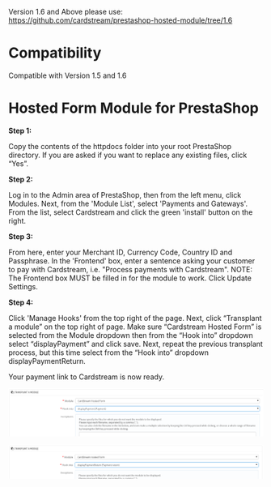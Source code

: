 Version 1.6 and Above please use: https://github.com/cardstream/prestashop-hosted-module/tree/1.6

Compatibility
=================================

Compatible with Version 1.5 and 1.6

Hosted Form Module for PrestaShop
=================================


**Step 1:**

Copy the contents of the httpdocs folder into your root PrestaShop directory. If you
are asked if you want to replace any existing files, click “Yes”.

**Step 2:**

Log in to the Admin area of PrestaShop, then from the left menu, click Modules. Next, from the 'Module List', select 'Payments and Gateways'. From the list, select Cardstream and click the green 'install' button on the right.

**Step 3:**

From here, enter your Merchant ID, Currency Code, Country ID and Passphrase. In the 'Frontend' box, enter a sentence asking your customer to pay with Cardstream, i.e. "Process payments with Cardstream". 
NOTE: The Frontend box MUST be filled in for the module to work. Click Update Settings. 

**Step 4:**

Click 'Manage Hooks' from the top right of the page. Next, click “Transplant a module” on the top right of page. Make sure “Cardstream Hosted Form” is selected from the Module dropdown then from the “Hook into” dropdown select “displayPayment” and click save. Next, repeat the previous transplant process, but this time select from the “Hook into” dropdown displayPaymentReturn.

Your payment link to Cardstream is now ready. 

![prestashop display payment hook](/images/cardstream-hook-1.png)

![prestashop action payment confirmation](/images/cardstream-hook-payment-2.png)

